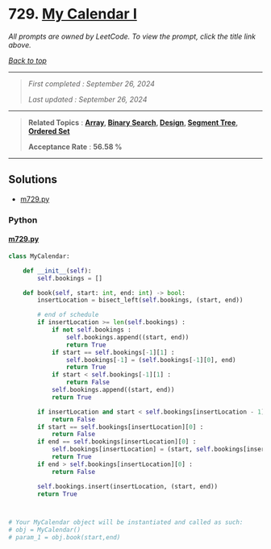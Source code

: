 # 729. [My Calendar I](<https://leetcode.com/problems/my-calendar-i>)

*All prompts are owned by LeetCode. To view the prompt, click the title link above.*

*[Back to top](<../README.md>)*

------

> *First completed : September 26, 2024*
>
> *Last updated : September 26, 2024*

------

> **Related Topics** : **[Array](<by_topic/Array.md>), [Binary Search](<by_topic/Binary Search.md>), [Design](<by_topic/Design.md>), [Segment Tree](<by_topic/Segment Tree.md>), [Ordered Set](<by_topic/Ordered Set.md>)**
>
> **Acceptance Rate** : **56.58 %**

------

## Solutions

- [m729.py](<../my-submissions/m729.py>)
### Python
#### [m729.py](<../my-submissions/m729.py>)
```Python
class MyCalendar:

    def __init__(self):
        self.bookings = []

    def book(self, start: int, end: int) -> bool:
        insertLocation = bisect_left(self.bookings, (start, end))

        # end of schedule
        if insertLocation >= len(self.bookings) :
            if not self.bookings :
                self.bookings.append((start, end))
                return True
            if start == self.bookings[-1][1] :
                self.bookings[-1] = (self.bookings[-1][0], end)
                return True
            if start < self.bookings[-1][1] :
                return False
            self.bookings.append((start, end))
            return True

        if insertLocation and start < self.bookings[insertLocation - 1][1] :
            return False
        if start == self.bookings[insertLocation][0] :
            return False
        if end == self.bookings[insertLocation][0] :
            self.bookings[insertLocation] = (start, self.bookings[insertLocation][1])
            return True
        if end > self.bookings[insertLocation][0] :
            return False

        self.bookings.insert(insertLocation, (start, end))
        return True



# Your MyCalendar object will be instantiated and called as such:
# obj = MyCalendar()
# param_1 = obj.book(start,end)

```

